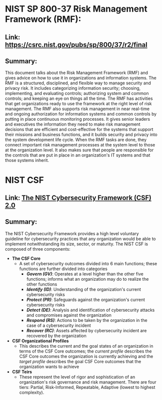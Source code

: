 # NIST SP 800-37 Risk Management Framework (RMF):
## Link: https://csrc.nist.gov/pubs/sp/800/37/r2/final
## Summary:
This document talks about the Risk Management Framework (RMF) and gives advice on how to use it in organizations and information systems. The RMF is a structured, disciplined, and flexible way to manage security and privacy risk. It includes categorizing information security; choosing, implementing, and evaluating controls; authorizing system and common controls; and keeping an eye on things all the time. The RMF has activities that get organizations ready to use the framework at the right level of risk management. The RMF also supports risk management in near real-time and ongoing authorization for information systems and common controls by putting in place continuous monitoring processes. It gives senior leaders and executives the information they need to make risk management decisions that are efficient and cost-effective for the systems that support their missions and business functions, and it builds security and privacy into the system development life cycle. When the RMF tasks are done, they connect important risk management processes at the system level to those at the organization level. It also makes sure that people are responsible for the controls that are put in place in an organization's IT systems and that those systems inherit.
# NIST CSF
## Link: [The NIST Cybersecurity Framework (CSF) 2.0](https://nvlpubs.nist.gov/nistpubs/CSWP/NIST.CSWP.29.pdf)
## Summary:
The NIST Cybersecurity Framework provides a high level voluntary guideline for cybersecurity practices that any organization would be able to implement notwithstanding its size, sector, or maturity.  The NIST CSF is composed of three components:
* **The CSF Core**
  * A set of cybersecurity outcomes divided into 6 main functions; these functions are further divided into categories
    * ***Govern (GV)***: Operates at a level higher than the other five functions; informs what an organization may do to realize the other functions
    * ***Identify (ID)***:  Understanding of the organization's current cybersecurity risks
    * ***Protect (PR)***:  Safeguards against the organization's current cybersecurity risks
    * ***Detect (DE)***:  Analysis and identification of cybersecurity attacks and compromises against the organization
    * ***Respond (RS)***:  Actions to be taken by the organization in the case of a cybersecurity incident
    * ***Recover (RC)***:  Assets affected by cybersecurity incident are recovered by the organization
* **CSF Organizational Profiles**
  * This describes the current and the goal states of an organization in terms of the CSF Core outcomes; the *current profile* describes the CSF Core outcomes the organization is currently achieving and the *target profile* describes the goal CSF Core outcomes that the organization wants to achieve
* **CSF Teirs**
  * These represent the level of rigor and sophistication of an organization's risk governance and risk management.  There are four tiers: Partial, Risk-Informed, Repeatable, Adaptive (lowest to highest complexity).
